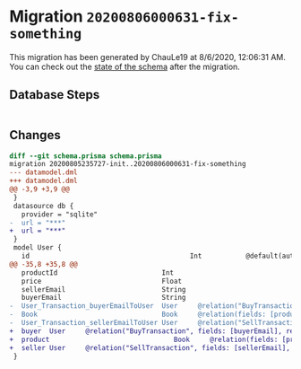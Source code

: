 # Migration `20200806000631-fix-something`

This migration has been generated by ChauLe19 at 8/6/2020, 12:06:31 AM.
You can check out the [state of the schema](./schema.prisma) after the migration.

## Database Steps

```sql

```

## Changes

```diff
diff --git schema.prisma schema.prisma
migration 20200805235727-init..20200806000631-fix-something
--- datamodel.dml
+++ datamodel.dml
@@ -3,9 +3,9 @@
 }
 datasource db {
   provider = "sqlite"
-  url = "***"
+  url = "***"
 }
 model User {
   id                                        Int           @default(autoincrement()) @id
@@ -35,8 +35,8 @@
   productId                          Int
   price                              Float
   sellerEmail                        String
   buyerEmail                         String
-  User_Transaction_buyerEmailToUser  User     @relation("BuyTransaction", fields: [buyerEmail], references: [email])
-  Book                               Book     @relation(fields: [productId], references: [id])
-  User_Transaction_sellerEmailToUser User     @relation("SellTransaction", fields: [sellerEmail], references: [email])
+  buyer  User     @relation("BuyTransaction", fields: [buyerEmail], references: [email])
+  product                               Book     @relation(fields: [productId], references: [id])
+  seller User     @relation("SellTransaction", fields: [sellerEmail], references: [email])
 }
```


